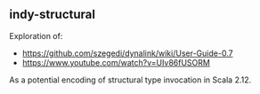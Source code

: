 ## indy-structural

Exploration of:

  - https://github.com/szegedi/dynalink/wiki/User-Guide-0.7
  - https://www.youtube.com/watch?v=UIv86fUSORM

As a potential encoding of structural type invocation in Scala 2.12.
